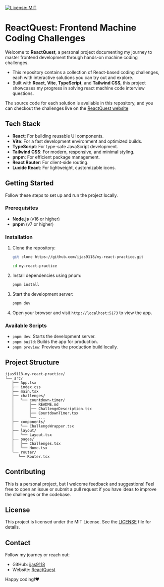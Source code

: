 [![License: MIT](https://img.shields.io/badge/License-MIT-yellow.svg)](https://opensource.org/licenses/MIT)

# ReactQuest: Frontend Machine Coding Challenges

Welcome to **ReactQuest**, a personal project documenting my journey to master frontend development through hands-on machine coding challenges.

- This repository contains a collection of React-based coding challenges, each with interactive solutions you can try out and explore.
- Built with **React**, **Vite**, **TypeScript**, and **Tailwind CSS**, this project showcases my progress in solving react machine code interview questions.

The source code for each solution is available in this repository, and you can checkout the challenges live on the [ReactQuest website](https://my-react-practice-theta.vercel.app/)

## Tech Stack

- **React**: For building reusable UI components.
- **Vite**: For a fast development environment and optimized builds.
- **TypeScript**: For type-safe JavaScript development.
- **Tailwind CSS**: For modern, responsive, and minimal styling.
- **pnpm**: For efficient package management.
- **React Router**: For client-side routing.
- **Lucide React**: For lightweight, customizable icons.

## Getting Started

Follow these steps to set up and run the project locally.

### Prerequisites

- **Node.js** (v16 or higher)
- **pnpm** (v7 or higher)

### Installation

1. Clone the repository:

   ```bash
   git clone https://github.com/ijas9118/my-react-practice.git

   cd my-react-practice
   ```

2. Install dependencies using pnpm:

   ```bash
   pnpm install
   ```

3. Start the development server:

   ```bash
   pnpm dev
   ```

4. Open your browser and visit `http://localhost:5173` to view the app.

### Available Scripts

- `pnpm dev`: Starts the development server.
- `pnpm build`: Builds the app for production.
- `pnpm preview`: Previews the production build locally.

## Project Structure

```
ijas9118-my-react-practice/
└── src/
   ├── App.tsx
   ├── index.css
   ├── main.tsx
   ├── challenges/
   │   └── countdown-timer/
   │       ├── README.md
   │       ├── ChallengeDescription.tsx
   │       ├── CountdownTimer.tsx
   │       └── ...
   ├── components/
   │   └── ChallengeWrapper.tsx
   ├── layout/
   │   └── Layout.tsx
   ├── pages/
   │   ├── Challenges.tsx
   │   └── Home.tsx
   └── router/
      └── Router.tsx

```

## Contributing

This is a personal project, but I welcome feedback and suggestions! Feel free to open an issue or submit a pull request if you have ideas to improve the challenges or the codebase.

## License

This project is licensed under the MIT License. See the [LICENSE](./LICENSE) file for details.

## Contact

Follow my journey or reach out:

- GitHub: [ijas9118](https://github.com/ijas9118)
- Website: [ReactQuest](https://my-react-practice-theta.vercel.app/)

Happy coding!❤️

